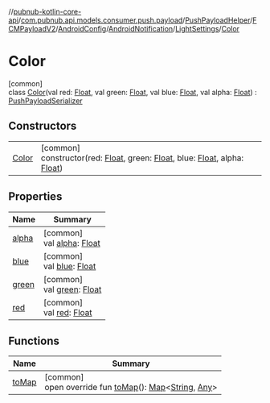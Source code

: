 //[pubnub-kotlin-core-api](../../../../../../../../index.md)/[com.pubnub.api.models.consumer.push.payload](../../../../../../index.md)/[PushPayloadHelper](../../../../../index.md)/[FCMPayloadV2](../../../../index.md)/[AndroidConfig](../../../index.md)/[AndroidNotification](../../index.md)/[LightSettings](../index.md)/[Color](index.md)

# Color

[common]\
class [Color](index.md)(val red: [Float](https://kotlinlang.org/api/latest/jvm/stdlib/kotlin-stdlib/kotlin/-float/index.html), val green: [Float](https://kotlinlang.org/api/latest/jvm/stdlib/kotlin-stdlib/kotlin/-float/index.html), val blue: [Float](https://kotlinlang.org/api/latest/jvm/stdlib/kotlin-stdlib/kotlin/-float/index.html), val alpha: [Float](https://kotlinlang.org/api/latest/jvm/stdlib/kotlin-stdlib/kotlin/-float/index.html)) : [PushPayloadSerializer](../../../../../../-push-payload-serializer/index.md)

## Constructors

| | |
|---|---|
| [Color](-color.md) | [common]<br>constructor(red: [Float](https://kotlinlang.org/api/latest/jvm/stdlib/kotlin-stdlib/kotlin/-float/index.html), green: [Float](https://kotlinlang.org/api/latest/jvm/stdlib/kotlin-stdlib/kotlin/-float/index.html), blue: [Float](https://kotlinlang.org/api/latest/jvm/stdlib/kotlin-stdlib/kotlin/-float/index.html), alpha: [Float](https://kotlinlang.org/api/latest/jvm/stdlib/kotlin-stdlib/kotlin/-float/index.html)) |

## Properties

| Name | Summary |
|---|---|
| [alpha](alpha.md) | [common]<br>val [alpha](alpha.md): [Float](https://kotlinlang.org/api/latest/jvm/stdlib/kotlin-stdlib/kotlin/-float/index.html) |
| [blue](blue.md) | [common]<br>val [blue](blue.md): [Float](https://kotlinlang.org/api/latest/jvm/stdlib/kotlin-stdlib/kotlin/-float/index.html) |
| [green](green.md) | [common]<br>val [green](green.md): [Float](https://kotlinlang.org/api/latest/jvm/stdlib/kotlin-stdlib/kotlin/-float/index.html) |
| [red](red.md) | [common]<br>val [red](red.md): [Float](https://kotlinlang.org/api/latest/jvm/stdlib/kotlin-stdlib/kotlin/-float/index.html) |

## Functions

| Name | Summary |
|---|---|
| [toMap](to-map.md) | [common]<br>open override fun [toMap](to-map.md)(): [Map](https://kotlinlang.org/api/latest/jvm/stdlib/kotlin-stdlib/kotlin.collections/-map/index.html)&lt;[String](https://kotlinlang.org/api/latest/jvm/stdlib/kotlin-stdlib/kotlin/-string/index.html), [Any](https://kotlinlang.org/api/latest/jvm/stdlib/kotlin-stdlib/kotlin/-any/index.html)&gt; |
